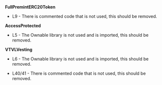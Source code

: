 **FullPremintERC20Token**
- L9 - There is commented code that is not used, this should be removed.

**AccessProtected**
- L5 - The Ownable library is not used and is imported, this should be removed.

**VTVLVesting**
- L6 - The Ownable library is not used and is imported, this should be removed.

- L40/41 - There is commented code that is not used, this should be removed.


